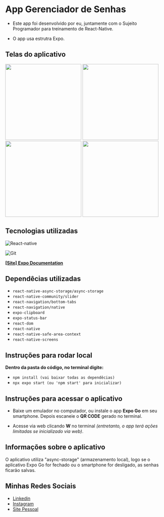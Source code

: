 
# App Gerenciador de Senhas

- Este app foi desenvolvido por eu, juntamente com o Sujeito Programador para treinamento de React-Native.

-  O app usa estrutra Expo.


## Telas do aplicativo
<div>
<img src="https://github.com/user-attachments/assets/fcc5285c-d375-4d5b-a365-367d7100701c" width="240px" />
<img src="https://github.com/user-attachments/assets/33b5f874-d15f-4071-918b-7538da944875" width="240px" />
<img src="https://github.com/user-attachments/assets/08ae7757-cada-4738-b91d-a7cf9ce74170" width="240px" />
<img src="https://github.com/user-attachments/assets/74309388-afdb-4a32-8baf-7b598bf0c85e" width="240px" />
</div>


## Tecnologias utilizadas

![React-native](https://img.shields.io/badge/React_Native-20232A?style=for-the-badge&logo=react&logoColor=61DAFB) 

![Git](https://img.shields.io/badge/GIT-E44C30?style=for-the-badge&logo=git&logoColor=white)

[**[Site] Expo Documentation**](https://docs.expo.dev)



## **Dependêcias utilizadas**

- `react-native-async-storage/async-storage`
- `react-native-community/slider`
- `react-navigation/bottom-tabs`
- `react-navigation/native`
- `expo-clipboard`
- `expo-status-bar`
- `react-dom`
- `react-native`
- `react-native-safe-area-context`
- `react-native-screens`

## **Instruções para rodar local**

**Dentro da pasta do código, no terminal digite:**
- `npm install (vai baixar todas as dependêcias)`
- `npx expo start (ou 'npm start' para inicializar)`
    

## **Instruções para acessar o aplicativo**

- Baixe um emulador no computador, ou instale o app **Expo Go** em seu smartphone. Depois escaneie o **QR CODE** gerado no terminal.

- Acesse via web clicando **W** no terminal *(entretanto, o app terá ações limitadas se inicializado via web)*.



## **Informações sobre o aplicativo**

<p>O aplicativo utiliza "async-storage" (armazenamento local), logo se o aplicativo Expo Go for fechado 
    ou o smartphone for desligado, as senhas ficarão salvas.</p>




## **Minhas Redes Sociais**

- [Linkedin](https://www.linkedin.com/in/vinicius-pereira-polli17)
- [Instagram](https://www.instagram.com/eu_viniipp/)
- [Site Pessoal](https://viniipp.github.io/New-Portifolio/)





